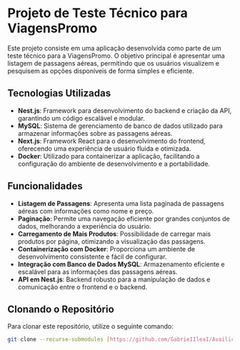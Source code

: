 # Projeto de Teste Técnico para ViagensPromo

Este projeto consiste em uma aplicação desenvolvida como parte de um teste técnico para a ViagensPromo. O objetivo principal é apresentar uma listagem de passagens aéreas, permitindo que os usuários visualizem e pesquisem as opções disponíveis de forma simples e eficiente.

## Tecnologias Utilizadas

- **Nest.js**: Framework para desenvolvimento do backend e criação da API, garantindo um código escalável e modular.
- **MySQL**: Sistema de gerenciamento de banco de dados utilizado para armazenar informações sobre as passagens aéreas.
- **Next.js**: Framework React para o desenvolvimento do frontend, oferecendo uma experiência de usuário fluida e otimizada.
- **Docker**: Utilizado para containerizar a aplicação, facilitando a configuração do ambiente de desenvolvimento e a portabilidade.

## Funcionalidades

- **Listagem de Passagens**: Apresenta uma lista paginada de passagens aéreas com informações como nome e preço.
- **Paginação**: Permite uma navegação eficiente por grandes conjuntos de dados, melhorando a experiência do usuário.
- **Carregamento de Mais Produtos**: Possibilidade de carregar mais produtos por página, otimizando a visualização das passagens.
- **Containerização com Docker**: Proporciona um ambiente de desenvolvimento consistente e fácil de configurar.
- **Integração com Banco de Dados MySQL**: Armazenamento eficiente e escalável para as informações das passagens aéreas.
- **API em Nest.js**: Backend robusto para a manipulação de dados e comunicação entre o frontend e o backend.

## Clonando o Repositório

Para clonar este repositório, utilize o seguinte comando:

```bash
git clone --recurse-submodules [https://github.com/GabrieIIleaI/Availicao-viagens-promo.git](https://github.com/GabrieIIeaI/Availicao-viagens-promo.git)
